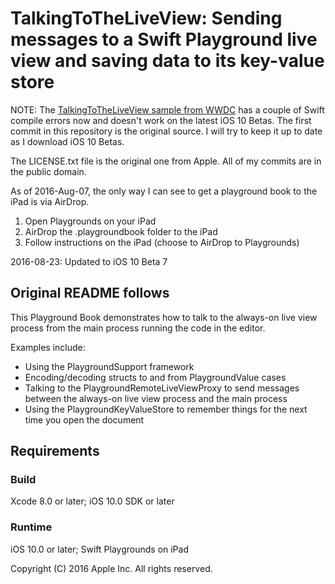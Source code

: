 # TalkingToTheLiveView: Sending messages to a Swift Playground live view and saving data to its key-value store

NOTE: The [TalkingToTheLiveView sample from WWDC](https://developer.apple.com/library/prerelease/content/samplecode/TalkingToTheLiveView/Introduction/Intro.html) has a couple of Swift compile errors now and doesn't work on the latest iOS 10 Betas. The first commit in this repository is the original source. I will try to keep it up to date as I download iOS 10 Betas.

The LICENSE.txt file is the original one from Apple. All of my commits are in the public domain.

As of 2016-Aug-07, the only way I can see to get a playground book to the iPad is via AirDrop.  

1. Open Playgrounds on your iPad 
2. AirDrop the .playgroundbook folder to the iPad
3. Follow instructions on the iPad (choose to AirDrop to Playgrounds)

2016-08-23: Updated to iOS 10 Beta 7

## Original README follows

This Playground Book demonstrates how to talk to the always-on live view process from the main process running the code in the editor.

Examples include:

  - Using the PlaygroundSupport framework
  - Encoding/decoding structs to and from PlaygroundValue cases
  - Talking to the PlaygroundRemoteLiveViewProxy to send messages between the always-on live view process and the main process
  - Using the PlaygroundKeyValueStore to remember things for the next time you open the document

## Requirements

### Build

Xcode 8.0 or later; iOS 10.0 SDK or later

### Runtime

iOS 10.0 or later; Swift Playgrounds on iPad

Copyright (C) 2016 Apple Inc. All rights reserved.
